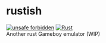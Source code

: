 # rustish  
[![unsafe forbidden](https://img.shields.io/badge/unsafe-forbidden-success.svg)](https://github.com/rust-secure-code/safety-dance/)
[![Rust](https://github.com/griffi-gh/rustish/actions/workflows/rust.yml/badge.svg)](https://github.com/griffi-gh/rustish/actions/workflows/rust.yml)  
Another rust Gameboy emulator (WIP)
